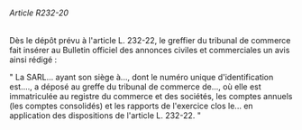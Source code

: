 ###### Article R232-20

Dès le dépôt prévu à l'article L. 232-22, le greffier du tribunal de commerce fait insérer au Bulletin officiel des annonces civiles et commerciales un avis ainsi rédigé :

" La SARL... ayant son siège à..., dont le numéro unique d'identification est...., a déposé au greffe du tribunal de commerce de..., où elle est immatriculée au registre du commerce et des sociétés, les comptes annuels (les comptes consolidés) et les rapports de l'exercice clos le... en application des dispositions de l'article L. 232-22. "

